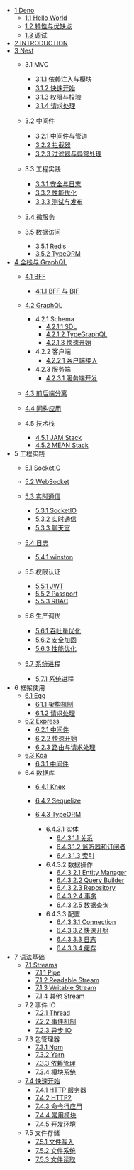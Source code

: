   - [1 Deno](/Deno/README.md)
    - [1.1 Hello World](/Deno/Hello%20World.md)
    - [1.2 特性与优缺点](/Deno/特性与优缺点.md)
    - [1.3 调试](/Deno/调试.md)
  - [2 INTRODUCTION](/INTRODUCTION.md)
  - [3 Nest](/Nest/README.md)
    - 3.1 MVC
      - [3.1.1 依赖注入与模块](/Nest/MVC/依赖注入与模块.md)
      - [3.1.2 快速开始](/Nest/MVC/快速开始.md)
      - [3.1.3 权限与校验](/Nest/MVC/权限与校验.md)
      - [3.1.4 请求处理](/Nest/MVC/请求处理.md)
    - 3.2 中间件
      - [3.2.1 中间件与管道](/Nest/中间件/中间件与管道.md)
      - [3.2.2 拦截器](/Nest/中间件/拦截器.md)
      - [3.2.3 过滤器与异常处理](/Nest/中间件/过滤器与异常处理.md)
    - 3.3 工程实践
      - [3.3.1 安全与日志](/Nest/工程实践/安全与日志.md)
      - [3.3.2 性能优化](/Nest/工程实践/性能优化.md)
      - [3.3.3 测试与发布](/Nest/工程实践/测试与发布.md)
    - [3.4 微服务](/Nest/微服务/README.md)
      
    - [3.5 数据访问](/Nest/数据访问/README.md)
      - [3.5.1 Redis](/Nest/数据访问/Redis.md)
      - [3.5.2 TypeORM](/Nest/数据访问/TypeORM.md)
  - [4 全栈与 GraphQL](/全栈与%20GraphQL/README.md)
    - [4.1 BFF](/全栈与%20GraphQL/BFF/README.md)
      - [4.1.1 BFF 与 BIF](/全栈与%20GraphQL/BFF/BFF%20与%20BIF.md)
    - [4.2 GraphQL](/全栈与%20GraphQL/GraphQL/README.md)
      - 4.2.1 Schema
        - [4.2.1.1 SDL](/全栈与%20GraphQL/GraphQL/Schema/SDL.md)
        - [4.2.1.2 TypeGraphQL](/全栈与%20GraphQL/GraphQL/Schema/TypeGraphQL.md)
        - [4.2.1.3 快速开始](/全栈与%20GraphQL/GraphQL/Schema/快速开始.md)
      - 4.2.2 客户端
        - [4.2.2.1 客户端接入](/全栈与%20GraphQL/GraphQL/客户端/客户端接入.md)
      - 4.2.3 服务端
        - [4.2.3.1 服务端开发](/全栈与%20GraphQL/GraphQL/服务端/服务端开发.md)
    - [4.3 前后端分离](/全栈与%20GraphQL/前后端分离/README.md)
      
    - [4.4 同构应用](/全栈与%20GraphQL/同构应用/README.md)
      
    - 4.5 技术栈
      - [4.5.1 JAM Stack](/全栈与%20GraphQL/技术栈/JAM%20Stack.md)
      - [4.5.2 MEAN Stack](/全栈与%20GraphQL/技术栈/MEAN%20Stack.md)
  - 5 工程实践
    - [5.1 SocketIO](/工程实践/SocketIO/README.md)
      
    - [5.2 WebSocket](/工程实践/WebSocket/README.md)
      
    - [5.3 实时通信](/工程实践/实时通信/README.md)
      - [5.3.1 SocketIO](/工程实践/实时通信/SocketIO.md)
      - [5.3.2 实时通信](/工程实践/实时通信/实时通信.md)
      - [5.3.3 聊天室](/工程实践/实时通信/聊天室.md)
    - [5.4 日志](/工程实践/日志/README.md)
      - [5.4.1 winston](/工程实践/日志/winston.md)
    - 5.5 权限认证
      - [5.5.1 JWT](/工程实践/权限认证/JWT.md)
      - [5.5.2 Passport](/工程实践/权限认证/Passport.md)
      - [5.5.3 RBAC](/工程实践/权限认证/RBAC.md)
    - 5.6 生产调优
      - [5.6.1 吞吐量优化](/工程实践/生产调优/吞吐量优化.md)
      - [5.6.2 安全加固](/工程实践/生产调优/安全加固.md)
      - [5.6.3 性能优化](/工程实践/生产调优/性能优化.md)
    - [5.7 系统进程](/工程实践/系统进程/README.md)
      - [5.7.1 系统进程](/工程实践/系统进程/系统进程.md)
  - 6 框架使用
    - [6.1 Egg](/框架使用/Egg/README.md)
      - [6.1.1 架构机制](/框架使用/Egg/架构机制.md)
      - [6.1.2 请求处理](/框架使用/Egg/请求处理.md)
    - [6.2 Express](/框架使用/Express/README.md)
      - [6.2.1 中间件](/框架使用/Express/中间件.md)
      - [6.2.2 快速开始](/框架使用/Express/快速开始.md)
      - [6.2.3 路由与请求处理](/框架使用/Express/路由与请求处理.md)
    - [6.3 Koa](/框架使用/Koa/README.md)
      - [6.3.1 中间件](/框架使用/Koa/中间件.md)
    - 6.4 数据库
      - [6.4.1 Knex](/框架使用/数据库/Knex/README.md)
        
      - [6.4.2 Sequelize](/框架使用/数据库/Sequelize/README.md)
        
      - [6.4.3 TypeORM](/框架使用/数据库/TypeORM/README.md)
        - [6.4.3.1 实体](/框架使用/数据库/TypeORM/实体/README.md)
          - [6.4.3.1.1 关系](/框架使用/数据库/TypeORM/实体/关系.md)
          - [6.4.3.1.2 监听器和订阅者](/框架使用/数据库/TypeORM/实体/监听器和订阅者.md)
          - [6.4.3.1.3 索引](/框架使用/数据库/TypeORM/实体/索引.md)
        - 6.4.3.2 数据操作
          - [6.4.3.2.1 Entity Manager](/框架使用/数据库/TypeORM/数据操作/Entity%20Manager.md)
          - [6.4.3.2.2 Query Builder](/框架使用/数据库/TypeORM/数据操作/Query%20Builder.md)
          - [6.4.3.2.3 Repository](/框架使用/数据库/TypeORM/数据操作/Repository.md)
          - [6.4.3.2.4 事务](/框架使用/数据库/TypeORM/数据操作/事务.md)
          - [6.4.3.2.5 数据查询](/框架使用/数据库/TypeORM/数据操作/数据查询.md)
        - 6.4.3.3 配置
          - [6.4.3.3.1 Connection](/框架使用/数据库/TypeORM/配置/Connection.md)
          - [6.4.3.3.2 快速开始](/框架使用/数据库/TypeORM/配置/快速开始.md)
          - [6.4.3.3.3 日志](/框架使用/数据库/TypeORM/配置/日志.md)
          - [6.4.3.3.4 缓存](/框架使用/数据库/TypeORM/配置/缓存.md)
  - 7 语法基础
    - [7.1 Streams](/语法基础/Streams/README.md)
      - [7.1.1 Pipe](/语法基础/Streams/Pipe.md)
      - [7.1.2 Readable Stream](/语法基础/Streams/Readable%20Stream.md)
      - [7.1.3 Writable Stream](/语法基础/Streams/Writable%20Stream.md)
      - [7.1.4 其他 Stream](/语法基础/Streams/其他%20Stream.md)
    - 7.2 事件 IO
      - [7.2.1 Thread](/语法基础/事件%20IO/Thread.md)
      - [7.2.2 事件机制](/语法基础/事件%20IO/事件机制.md)
      - [7.2.3 异步 IO](/语法基础/事件%20IO/异步%20IO.md)
    - 7.3 包管理器
      - [7.3.1 Npm](/语法基础/包管理器/Npm.md)
      - [7.3.2 Yarn](/语法基础/包管理器/Yarn.md)
      - [7.3.3 依赖管理](/语法基础/包管理器/依赖管理.md)
      - [7.3.4 模块系统](/语法基础/包管理器/模块系统.md)
    - [7.4 快速开始](/语法基础/快速开始/README.md)
      - [7.4.1 HTTP 服务器](/语法基础/快速开始/HTTP%20服务器.md)
      - [7.4.2 HTTP2](/语法基础/快速开始/HTTP2.md)
      - [7.4.3 命令行应用](/语法基础/快速开始/命令行应用.md)
      - [7.4.4 常用模块](/语法基础/快速开始/常用模块.md)
      - [7.4.5 开发环境](/语法基础/快速开始/开发环境.md)
    - 7.5 文件存储
      - [7.5.1 文件写入](/语法基础/文件存储/文件写入.md)
      - [7.5.2 文件系统](/语法基础/文件存储/文件系统.md)
      - [7.5.3 文件读取](/语法基础/文件存储/文件读取.md)